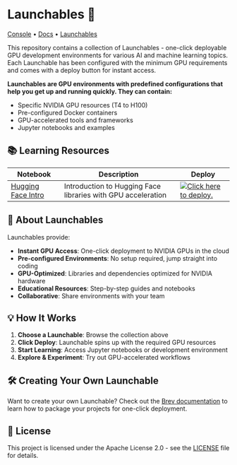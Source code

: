 # Launchables 🚀

[Console](https://brev.nvidia.com) • [Docs](https://docs.nvidia.com/brev/) • [Launchables](/nvidia-kejones/launchables)

This repository contains a collection of Launchables - one-click deployable GPU development environments for various AI and machine learning topics. Each Launchable has been configured with the minimum GPU requirements and comes with a deploy button for instant access.

**Launchables are GPU environments with predefined configurations that help you get up and running quickly. They can contain:**
- Specific NVIDIA GPU resources (T4 to H100)
- Pre-configured Docker containers
- GPU-accelerated tools and frameworks
- Jupyter notebooks and examples

## 📚 Learning Resources

| Notebook | Description | Deploy |
|----------|-------------|--------|
| [Hugging Face Intro](https://github.com/nvidia-kejones/launchables/blob/main/hugging-face-intro.ipynb) | Introduction to Hugging Face libraries with GPU acceleration | [![Click here to deploy.](https://camo.githubusercontent.com/f7fc765ca4fc664292cafc8ccf6850f5ff5c51d7071612bc14cb72b7cc3da294/68747470733a2f2f627265762d6173736574732e73332e75732d776573742d312e616d617a6f6e6177732e636f6d2f6e762d6c622d6461726b2e737667)](https://brev.nvidia.com/launchable/deploy?launchableID=env-2wZ9ncjHf4Ub5nTHxuLkieAe5Jz) |

## 🚀 About Launchables

Launchables provide:

- **Instant GPU Access**: One-click deployment to NVIDIA GPUs in the cloud
- **Pre-configured Environments**: No setup required, jump straight into coding
- **GPU-Optimized**: Libraries and dependencies optimized for NVIDIA hardware
- **Educational Resources**: Step-by-step guides and notebooks
- **Collaborative**: Share environments with your team

## 💡 How It Works

1. **Choose a Launchable**: Browse the collection above
2. **Click Deploy**: Launchable spins up with the required GPU resources
3. **Start Learning**: Access Jupyter notebooks or development environment
4. **Explore & Experiment**: Try out GPU-accelerated workflows

## 🛠️ Creating Your Own Launchable

Want to create your own Launchable? Check out the [Brev documentation]([https://docs.nvidia.com/brev/](https://docs.nvidia.com/brev/latest/launchables-getting-started.html)) to learn how to package your projects for one-click deployment.

## 📝 License

This project is licensed under the Apache License 2.0 - see the [LICENSE](LICENSE) file for details.
